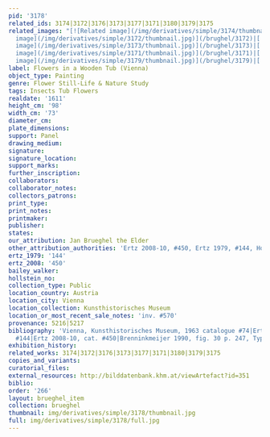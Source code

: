 ```yaml
---
pid: '3178'
related_ids: 3174|3172|3176|3173|3177|3171|3180|3179|3175
related_images: "[![Related image](/img/derivatives/simple/3174/thumbnail.jpg)](/brughel/3174)|[![Related
  image](/img/derivatives/simple/3172/thumbnail.jpg)](/brughel/3172)|[![Related image](/img/derivatives/simple/3176/thumbnail.jpg)](/brughel/3176)|[![Related
  image](/img/derivatives/simple/3173/thumbnail.jpg)](/brughel/3173)|[![Related image](/img/derivatives/simple/3177/thumbnail.jpg)](/brughel/3177)|[![Related
  image](/img/derivatives/simple/3171/thumbnail.jpg)](/brughel/3171)|[![Related image](/img/derivatives/simple/3180/thumbnail.jpg)](/brughel/3180)|[![Related
  image](/img/derivatives/simple/3179/thumbnail.jpg)](/brughel/3179)|[![Related image](/img/derivatives/simple/3175/thumbnail.jpg)](/brughel/3175)"
label: Flowers in a Wooden Tub (Vienna)
object_type: Painting
genre: Flower Still-Life & Nature Study
tags: Insects Tub Flowers
realdate: '1611'
height_cm: '98'
width_cm: '73'
diameter_cm: 
plate_dimensions: 
support: Panel
drawing_medium: 
signature: 
signature_location: 
support_marks: 
further_inscription: 
collaborators: 
collaborator_notes: 
collectors_patrons: 
print_type: 
print_notes: 
printmaker: 
publisher: 
states: 
our_attribution: Jan Brueghel the Elder
other_attribution_authorities: 'Ertz 2008-10, #450, Ertz 1979, #144, Honig database'
ertz_1979: '144'
ertz_2008: '450'
bailey_walker: 
hollstein_no: 
collection_type: Public
location_country: Austria
location_city: Vienna
location_collection: Kunsthistorisches Museum
location_or_most_recent_sale_notes: 'inv. #570'
provenance: 5216|5217
bibliography: 'Vienna, Kunsthistorisches Museum, 1963 catalogue #74|Ertz 1979, cat.
  #144|Ertz 2008-10, cat. #450|Brenninkmeijer 1990, fig. 30 p. 247, Type VIII, 1611'
exhibition_history: 
related_works: 3174|3172|3176|3173|3177|3171|3180|3179|3175
copies_and_variants: 
curatorial_files: 
external_resources: http://bilddatenbank.khm.at/viewArtefact?id=351
biblio: 
order: '266'
layout: brueghel_item
collection: brueghel
thumbnail: img/derivatives/simple/3178/thumbnail.jpg
full: img/derivatives/simple/3178/full.jpg
---
```

